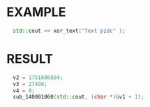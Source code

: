 # EXAMPLE
```c++
  std::cout << xor_text("Text pzdc" );
```
# RESULT
```c++
  v2 = 1751606884;
  v3 = 27498;
  v4 = 0;
  sub_140001060(std::cout, (char *)&v1 + 1);
```
